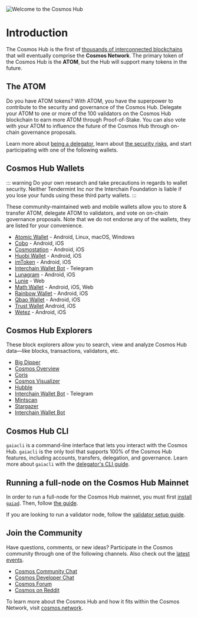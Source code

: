 <!--
order: 1
-->

![Welcome to the Cosmos Hub](../images/cosmos-hub-image.jpg)

# Introduction

The Cosmos Hub is the first of [thousands of interconnected blockchains](https://cosmos.network) that will eventually comprise the **Cosmos Network**. The primary token of the Cosmos Hub is the **ATOM**, but the Hub will support many tokens in the future.

## The ATOM

Do you have ATOM tokens? With ATOM, you have the superpower to contribute to the security and governance of the Cosmos Hub. Delegate your ATOM to one or more of the 100 validators on the Cosmos Hub blockchain to earn more ATOM through Proof-of-Stake. You can also vote with your ATOM to influence the future of the Cosmos Hub through on-chain governance proposals.

Learn more about [being a delegator](../delegators/delegator-faq.md), learn about [the security risks](../delegators/delegator-security.md), and start participating with one of the following wallets.

## Cosmos Hub Wallets

::: warning
Do your own research and take precautions in regards to wallet security. Neither Tendermint Inc nor the Interchain Foundation is liable if you lose your funds using these third party wallets.
:::

These community-maintained web and mobile wallets allow you to store & transfer ATOM, delegate ATOM to validators, and vote on on-chain governance proposals. Note that we do not endorse any of the wallets, they are listed for your convenience.

* [Atomic Wallet](https://atomicwallet.io/) - Android, Linux, macOS, Windows
* [Cobo](https://cobo.com/) - Android, iOS
* [Cosmostation](https://www.cosmostation.io/) - Android, iOS
* [Huobi Wallet](https://www.huobiwallet.com/) - Android, iOS
* [imToken](https://token.im/) - Android, iOS
* [Interchain Wallet Bot](https://t.me/InterchainWalletBot?start=326600450_2) - Telegram
* [Lunagram](https://lunamint.com/) - Android, iOS
* [Lunie](https://lunie.io) - Web
* [Math Wallet](https://www.mathwallet.org/en/) - Android, iOS, Web
* [Rainbow Wallet](https://www.rainbow.one) - Android, iOS
* [Qbao Wallet](https://qbao.fund/) - Android, iOS
* [Trust Wallet](https://trustwallet.com/) Android, iOS
* [Wetez](https://www.wetez.io/pc/homepage) - Android, iOS


## Cosmos Hub Explorers

These block explorers allow you to search, view and analyze Cosmos Hub data&mdash;like blocks, transactions, validators, etc.

* [Big Dipper](https://cosmos.bigdipper.live)
* [Cosmos Overview](https://genesislab.net)
* [Coris](http://coris.network)
* [Cosmos Visualizer](https://nylira.net/3d)
* [Hubble](https://hubble.figment.network)
* [Interchain Wallet Bot](https://t.me/InterchainWalletBot?start=326600450_2) - Telegram
* [Mintscan](https://mintscan.io)
* [Stargazer](https://stargazer.certus.one)
* [Interchain Wallet Bot](https://t.me/InterchainWalletBot)

## Cosmos Hub CLI

`gaiacli` is a command-line interface that lets you interact with the Cosmos Hub. `gaiacli` is the only tool that supports 100% of the Cosmos Hub features, including accounts, transfers, delegation, and governance. Learn more about `gaiacli` with the [delegator's CLI guide](../delegators/delegator-guide-cli.md).

## Running a full-node on the Cosmos Hub Mainnet

In order to run a full-node for the Cosmos Hub mainnet, you must first [install `gaiad`](../gaia-tutorials/installation.md). Then, follow [the guide](../gaia-tutorials/join-mainnet.md).

If you are looking to run a validator node, follow the [validator setup guide](../validators/validator-setup.md).

## Join the Community

Have questions, comments, or new ideas? Participate in the Cosmos community through one of the following channels. Also check out the [latest events](https://cosmos.network/community).

* [Cosmos Community Chat](https://t.me/cosmosproject)
* [Cosmos Developer Chat](https://riot.im/app/#/room/#cosmos:matrix.org)
* [Cosmos Forum](https://forum.cosmos.network)
* [Cosmos on Reddit](https://reddit.com/r/cosmosnetwork)

To learn more about the Cosmos Hub and how it fits within the Cosmos Network, visit [cosmos.network](https://cosmos.network).
